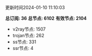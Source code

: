 更新时间2024-01-10 11:10:03

**总订阅: 36**
**总节点: 6102**
**有效节点: 2104**
- v2ray节点: 1507
- trojan节点: 262
- ss节点: 331
- ssr节点: 4

